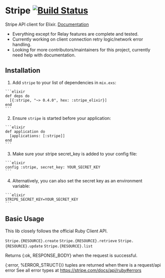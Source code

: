# Stripe [![Build Status](https://semaphoreci.com/api/v1/sikanhe/stripe-elixir/branches/master/badge.svg)](https://semaphoreci.com/sikanhe/stripe-elixir) #

Stripe API client for Elixir. [Documentation](https://hexdocs.pm/stripe_elixir/api-reference.html)
- Everything except for Relay features are complete and tested.
- Currently working on client connection retry logic/network error handling.
- Looking for more contributors/maintainers for this project, currently need help with documentation.

## Installation

  1. Add `stripe` to your list of dependencies in `mix.exs`:

    ```elixir
    def deps do
      [{:stripe, "~> 0.4.0", hex: :stripe_elixir}]
    end
    ```

  2. Ensure `stripe` is started before your application:

    ```elixir
    def application do
      [applications: [:stripe]]
    end
    ```

  3. Make sure your stripe secret_key is added to your config file:

    ```elixir
    config :stripe, secret_key: YOUR_SECRET_KEY
    ```

  4. Alternatively, you can also set the secret key as an environment variable:

    ```elixir
    STRIPE_SECRET_KEY=YOUR_SECRET_KEY
    ```

## Basic Usage

This lib closely follows the official Ruby Client API.

`Stripe.{RESOURCE}.create`
`Stripe.{RESOURCE}.retrieve`
`Stripe.{RESOURCE}.update`
`Stripe.{RESOURCE}.list`

Returns {:ok, RESPONSE_BODY} when the request is successful.

{:error, %ERROR_STRUCT{}} tuples are returned when there is a request/api error
See all error types at https://stripe.com/docs/api/ruby#errors
